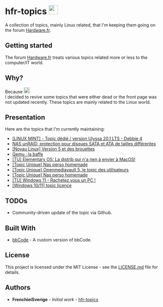 # hfr-topics <img src="http://resize.over-blog.com/500x500.png?http://www.hardware.fr/images_skin_2010/facebook/logo.png" width=30>

A collection of topics, mainly Linux related, that I'm keeping them going on the forum [Hardware.fr](https://forum.hardware.fr/). 

## Getting started

The forum [Hardware.fr](https://forum.hardware.fr/) treats various topics related more or less to the computer/IT world.

## Why?

Because <img src="https://forum-images.hardware.fr/icones/redface.gif" width=20> <br>
I decided to revive some topics that were either dead or the front page was not updated recently. These topics are mainly related to the Linux world.

## Presentation

Here are the topics that I'm currently maintaining:
* [[LINUX MINT] - Topic dédié / version Ulyssa 20.1 LTS - Debbie 4](https://forum.hardware.fr/forum2.php?config=hfr.inc&cat=11&subcat=204&post=67863&page=1&p=1&sondage=0&owntopic=1&trash=0&trash_post=0&print=0&numreponse=0&quote_only=0&new=0&nojs=0)
* [NAS unRAID, protection pour disques SATA et ATA de tailles différentes](https://forum.hardware.fr/forum2.php?config=hfr.inc&cat=11&subcat=204&post=76680&page=1&p=1&sondage=0&owntopic=1&trash=0&trash_post=0&print=0&numreponse=0&quote_only=0&new=0&nojs=0)
* [[Noyau Linux] Version 5 et des brouettes](https://forum.hardware.fr/forum2.php?config=hfr.inc&cat=11&subcat=205&post=24424&page=1&p=1&sondage=0&owntopic=1&trash=0&trash_post=0&print=0&numreponse=0&quote_only=0&new=0&nojs=0)
* [Qemu : la baffe](https://forum.hardware.fr/forum2.php?config=hfr.inc&cat=11&subcat=208&post=38501&page=1&p=1&sondage=0&owntopic=1&trash=0&trash_post=0&print=0&numreponse=0&quote_only=0&new=0&nojs=0)
* [[TU] Elementary OS: La distrib qui n'a rien à envier à MacOS!](https://forum.hardware.fr/forum2.php?config=hfr.inc&cat=11&subcat=204&post=74522&page=1&p=1&sondage=0&owntopic=1&trash=0&trash_post=0&print=0&numreponse=0&quote_only=0&new=0&nojs=0)
* [[Topic Unique] Nas perso homemade](https://forum.hardware.fr/forum1.php?config=hfr.inc&cat=1&page=1&subcat=0&sondage=0&owntopic=1&trash=0&trash_post=0&moderation=0&new=0&nojs=0&subcatgroup=0)
* [[Topic Unique] Openmediavault 5, le topic des utilisateurs](https://forum.hardware.fr/forum2.php?config=hfr.inc&cat=11&subcat=204&post=72970&page=1&p=1&sondage=0&owntopic=1&trash=0&trash_post=0&print=0&numreponse=0&quote_only=0&new=0&nojs=0)
* [[Topic Unique] Nas perso homemade](https://forum.hardware.fr/forum1.php?config=hfr.inc&cat=1&page=1&subcat=0&sondage=0&owntopic=1&trash=0&trash_post=0&moderation=0&new=0&nojs=0&subcatgroup=0)
* [[TU] Windows 11 - Rachetez vous un PC !](https://forum.hardware.fr/forum1.php?config=hfr.inc&cat=1&page=1&subcat=0&sondage=0&owntopic=1&trash=0&trash_post=0&moderation=0&new=0&nojs=0&subcatgroup=0)
* [[Windows 10/11] topic licence](https://forum.hardware.fr/forum2.php?config=hfr.inc&cat=4&subcat=580&post=340725&page=1&p=1&sondage=0&owntopic=1&trash=0&trash_post=0&print=0&numreponse=0&quote_only=0&new=0&nojs=0)

## TODOs

* Community-driven update of the topic via Github.

## Built With

* [bbCode](https://www.phpbb.com/community/help/bbcode) - A custom version of bbCode.

## License

This project is licensed under the MIT License - see the [LICENSE.md](LICENSE.md) file for details.

## Authors

* **FrenchieiSverige** - *Initial work* - [hfr-topics](https://github.com/frenchieisverige)

